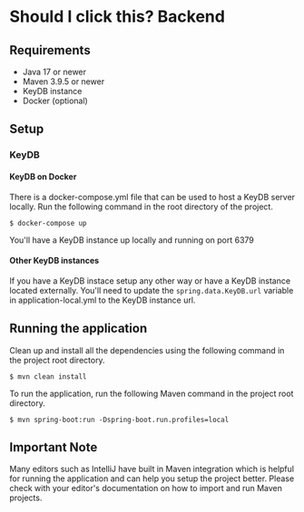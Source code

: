 # Should I click this? Backend

## Requirements

* Java 17 or newer
* Maven 3.9.5 or newer
* KeyDB instance
* Docker (optional)

## Setup

### KeyDB

#### KeyDB on Docker

There is a docker-compose.yml file that can be used to host a KeyDB server locally. Run the following command in the root directory of the project.

```
$ docker-compose up
```

You'll have a KeyDB instance up locally and running on port 6379

#### Other KeyDB instances

If you have a KeyDB instace setup any other way or have a KeyDB instance located externally. You'll need to update the `spring.data.KeyDB.url` variable in application-local.yml to the KeyDB instance url.

## Running the application

Clean up and install all the dependencies using the following command in the project root directory.

```
$ mvn clean install
```

To run the application, run the following Maven command in the project root directory.

```
$ mvn spring-boot:run -Dspring-boot.run.profiles=local
```


## Important Note

Many editors such as IntelliJ have built in Maven integration which is helpful for running the application and can help you setup the project better. Please check with your editor's documentation on how to import and run Maven projects.
